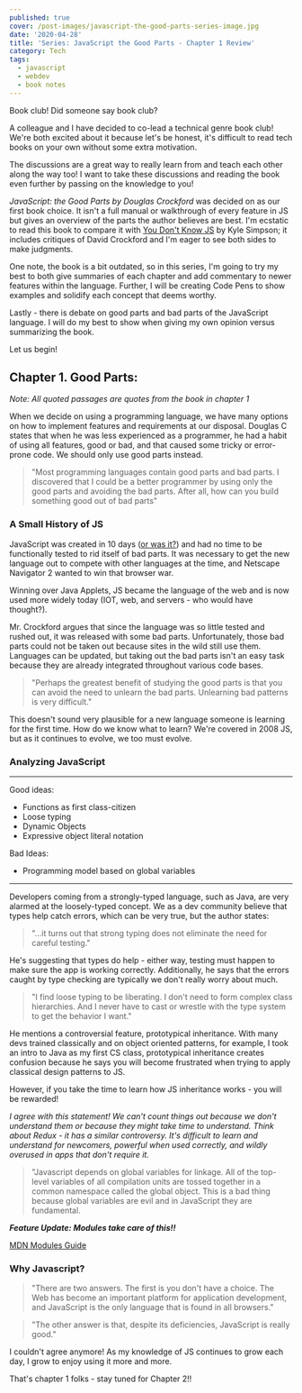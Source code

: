```yaml
---
published: true
cover: /post-images/javascript-the-good-parts-series-image.jpg
date: '2020-04-28'
title: 'Series: JavaScript the Good Parts - Chapter 1 Review'
category: Tech
tags:
  - javascript
  - webdev
  - book notes
---
```

Book club! Did someone say book club? 

A colleague and I have decided to co-lead a technical genre book club! We're both excited about it because let's be honest, it's difficult to read tech books on your own without some extra motivation. 

The discussions are a great way to really learn from and teach each other along the way too! I want to take these discussions and reading the book even further by passing on the knowledge to you!

*JavaScript: the Good Parts by Douglas Crockford* was decided on as our first book choice. It isn't a full manual or walkthrough of every feature in JS but gives an overview of the parts the author believes are best. I'm ecstatic to read this book to compare it with [You Don't Know JS](https://github.com/getify/You-Dont-Know-JS) by Kyle Simpson; it includes critiques of David Crockford and I'm eager to see both sides to make judgments.

One note, the book is a bit outdated, so in this series, I'm going to try my best to both give summaries of each chapter and add commentary to newer features within the language. Further, I will be creating Code Pens to show examples and solidify each concept that deems worthy.

Lastly - there is debate on good parts and bad parts of the JavaScript language. I will do my best to show when giving my own opinion versus summarizing the book. 


Let us begin!

## Chapter 1. Good Parts:

*Note: All quoted passages are quotes from the book in chapter 1*

When we decide on using a programming language, we have many options on how to implement features and requirements at our disposal. Douglas C states that when he was less experienced as a programmer, he had a habit of using all features, good or bad, and that caused some tricky or error-prone code. We should only use good parts instead.

> "Most programming languages contain good parts and bad parts. I discovered that I could be a better programmer by using only the good parts and avoiding the bad parts. After all, how can you build something good out of bad parts"

### A Small History of JS

JavaScript was created in 10 days ([or was it?](https://thehistoryoftheweb.com/the-10-day-programming-language-is-a-myth/)) and had no time to be functionally tested to rid itself of bad parts. It was necessary to get the new language out to compete with other languages at the time, and Netscape Navigator 2 wanted to win that browser war.

Winning over Java Applets, JS became the language of the web and is now used more widely today (IOT, web, and servers - who would have thought?).

Mr. Crockford argues that since the language was so little tested and rushed out, it was released with some bad parts. Unfortunately, those bad parts could not be taken out because sites in the wild still use them. Languages can be updated, but taking out the bad parts isn't an easy task because they are already integrated throughout various code bases.

> "Perhaps the greatest benefit of studying the good parts is that you can avoid the need to unlearn the bad parts. Unlearning bad patterns is very difficult."

This doesn't sound very plausible for a new language someone is learning for the first time. How do we know what to learn? We're covered in 2008 JS, but as it continues to evolve, we too must evolve.

### Analyzing JavaScript

---

Good ideas:
- Functions as first class-citizen
- Loose typing
- Dynamic Objects
- Expressive object literal notation

Bad Ideas:
- Programming model based on global variables

---

Developers coming from a strongly-typed language, such as Java, are very alarmed at the loosely-typed concept. We as a dev community believe that types help catch errors, which can be very true, but the author states:

> "...it turns out that strong typing does not eliminate the need for careful testing."

He's suggesting that types do help - either way, testing must happen to make sure the app is working correctly. Additionally, he says that the errors caught by type checking are typically we don't really worry about much. 

> "I find loose typing to be liberating. I don't need to form complex class hierarchies. And I never have to cast or wrestle with the type system to get the behavior I want." 

He mentions a controversial feature, prototypical inheritance. With many devs trained classically and on object oriented patterns, for example, I took an intro to Java as my first CS class, prototypical inheritance creates confusion because he says you will become frustrated when trying to apply classical design patterns to JS.

However, if you take the time to learn how JS inheritance works - you will be rewarded!

*I agree with this statement! We can't count things out because we don't understand them or because they might take time to understand. Think about Redux - it has a similar controversy. It's difficult to learn and understand for newcomers, powerful when used correctly, and wildly overused in apps that don't require it.*

> "Javascript depends on global variables for linkage. All of the top-level variables of all compilation units are tossed together in a common namespace called the global object. This is a bad thing because global variables are evil and in JavaScript they are fundamental.

***Feature Update: Modules take care of this!!***

[MDN Modules Guide](https://developer.mozilla.org/en-US/docs/Web/JavaScript/Guide/Modules)

### Why Javascript?

> "There are two answers. The first is you don't have a choice. The Web has become an important platform for application development, and JavaScript is the only language that is found in all browsers."

>"The other answer is that, despite its deficiencies, JavaScript is really good."

I couldn't agree anymore! As my knowledge of JS continues to grow each day, I grow to enjoy using it more and more.

That's chapter 1 folks - stay tuned for Chapter 2!!







